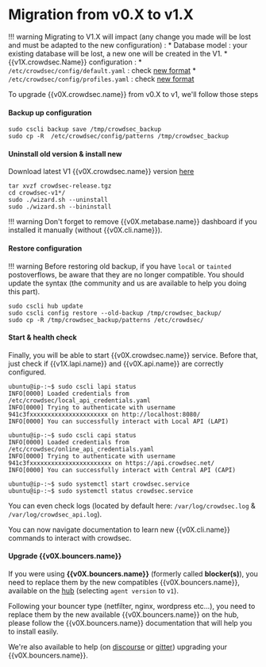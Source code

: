 # Migration from v0.X to v1.X

!!! warning
        Migrating to V1.X will impact (any change you made will be lost and must be adapted to the new configuration) :
                * Database model : your existing database will be lost, a new one will be created in the V1.
                * {{v1X.crowdsec.Name}} configuration :
                        * `/etc/crowdsec/config/default.yaml` : check [new format](/Crowdsec/v1/references/crowdsec-config/#configuration-format)
                        * `/etc/crowdsec/config/profiles.yaml` : check [new format](/Crowdsec/v1/references/profiles/#profiles-configurations)

To upgrade {{v0X.crowdsec.name}} from v0.X to v1, we'll follow those steps

#### Backup up configuration

```
sudo cscli backup save /tmp/crowdsec_backup
sudo cp -R  /etc/crowdsec/config/patterns /tmp/crowdsec_backup
```

#### Uninstall old version & install new 

Download latest V1 {{v0X.crowdsec.name}} version [here]({{v0X.crowdsec.download_url}})

```
tar xvzf crowdsec-release.tgz
cd crowdsec-v1*/
sudo ./wizard.sh --uninstall
sudo ./wizard.sh --bininstall
```

!!! warning
        Don't forget to remove {{v0X.metabase.name}} dashboard if you installed it manually (without {{v0X.cli.name}}).

#### Restore configuration

!!! warning
        Before restoring old backup, if you have `local` or `tainted` postoverflows, be aware that they are no longer compatible. You should update the syntax (the community and us are available to help you doing this part).
```
sudo cscli hub update
sudo cscli config restore --old-backup /tmp/crowdsec_backup/
sudo cp -R /tmp/crowdsec_backup/patterns /etc/crowdsec/
```

#### Start & health check

Finally, you will be able to start {{v0X.crowdsec.name}} service. Before that, just check if {{v1X.lapi.name}} and {{v0X.api.name}} are correctly configured.

```
ubuntu@ip-:~$ sudo cscli lapi status 
INFO[0000] Loaded credentials from /etc/crowdsec/local_api_credentials.yaml 
INFO[0000] Trying to authenticate with username 941c3fxxxxxxxxxxxxxxxxxxxxxx on http://localhost:8080/ 
INFO[0000] You can successfully interact with Local API (LAPI)

ubuntu@ip-:~$ sudo cscli capi status 
INFO[0000] Loaded credentials from /etc/crowdsec/online_api_credentials.yaml 
INFO[0000] Trying to authenticate with username 941c3fxxxxxxxxxxxxxxxxxxxxxxx on https://api.crowdsec.net/ 
INFO[0000] You can successfully interact with Central API (CAPI)

ubuntu@ip-:~$ sudo systemctl start crowdsec.service
ubuntu@ip-:~$ sudo systemctl status crowdsec.service
```

You can even check logs (located by default here: `/var/log/crowdsec.log` & `/var/log/crowdsec_api.log`).

You can now navigate documentation to learn new {{v0X.cli.name}} commands to interact with crowdsec.

#### Upgrade {{v0X.bouncers.name}}

If you were using **{{v0X.bouncers.name}}** (formerly called **blocker(s)**), you need to replace them by the new compatibles {{v0X.bouncers.name}}, available on the [hub](https://hub.crowdsec.net/browse/#bouncers) (selecting `agent version` to `v1`).

Following your bouncer type (netfilter, nginx, wordpress etc...), you need to replace them by the new available {{v0X.bouncers.name}} on the hub, please follow the {{v0X.bouncers.name}} documentation that will help you to install easily.

We're also available to help (on [discourse](https://discourse.crowdsec.net/) or [gitter](https://gitter.im/crowdsec-project/community)) upgrading your {{v0X.bouncers.name}}.